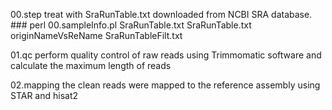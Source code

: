 00.step treat with SraRunTable.txt downloaded from NCBI SRA database. ###
perl 00.sampleInfo.pl SraRunTable.txt SraRunTable.txt originNameVsReName SraRunTableFilt.txt

01.qc perform quality control of raw reads using Trimmomatic software and calculate the maximum length of reads

02.mapping the clean reads were mapped to the reference assembly using STAR and hisat2 
